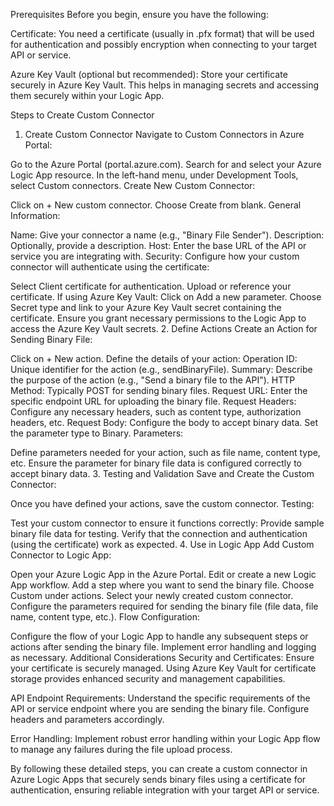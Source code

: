 Prerequisites
Before you begin, ensure you have the following:

Certificate: You need a certificate (usually in .pfx format) that will be used for authentication and possibly encryption when connecting to your target API or service.

Azure Key Vault (optional but recommended): Store your certificate securely in Azure Key Vault. This helps in managing secrets and accessing them securely within your Logic App.

Steps to Create Custom Connector
1. Create Custom Connector
Navigate to Custom Connectors in Azure Portal:

Go to the Azure Portal (portal.azure.com).
Search for and select your Azure Logic App resource.
In the left-hand menu, under Development Tools, select Custom connectors.
Create New Custom Connector:

Click on + New custom connector.
Choose Create from blank.
General Information:

Name: Give your connector a name (e.g., "Binary File Sender").
Description: Optionally, provide a description.
Host: Enter the base URL of the API or service you are integrating with.
Security: Configure how your custom connector will authenticate using the certificate:

Select Client certificate for authentication.
Upload or reference your certificate. If using Azure Key Vault:
Click on Add a new parameter.
Choose Secret type and link to your Azure Key Vault secret containing the certificate.
Ensure you grant necessary permissions to the Logic App to access the Azure Key Vault secrets.
2. Define Actions
Create an Action for Sending Binary File:

Click on + New action.
Define the details of your action:
Operation ID: Unique identifier for the action (e.g., sendBinaryFile).
Summary: Describe the purpose of the action (e.g., "Send a binary file to the API").
HTTP Method: Typically POST for sending binary files.
Request URL: Enter the specific endpoint URL for uploading the binary file.
Request Headers: Configure any necessary headers, such as content type, authorization headers, etc.
Request Body: Configure the body to accept binary data. Set the parameter type to Binary.
Parameters:

Define parameters needed for your action, such as file name, content type, etc.
Ensure the parameter for binary file data is configured correctly to accept binary data.
3. Testing and Validation
Save and Create the Custom Connector:

Once you have defined your actions, save the custom connector.
Testing:

Test your custom connector to ensure it functions correctly:
Provide sample binary file data for testing.
Verify that the connection and authentication (using the certificate) work as expected.
4. Use in Logic App
Add Custom Connector to Logic App:

Open your Azure Logic App in the Azure Portal.
Edit or create a new Logic App workflow.
Add a step where you want to send the binary file.
Choose Custom under actions.
Select your newly created custom connector.
Configure the parameters required for sending the binary file (file data, file name, content type, etc.).
Flow Configuration:

Configure the flow of your Logic App to handle any subsequent steps or actions after sending the binary file.
Implement error handling and logging as necessary.
Additional Considerations
Security and Certificates: Ensure your certificate is securely managed. Using Azure Key Vault for certificate storage provides enhanced security and management capabilities.

API Endpoint Requirements: Understand the specific requirements of the API or service endpoint where you are sending the binary file. Configure headers and parameters accordingly.

Error Handling: Implement robust error handling within your Logic App flow to manage any failures during the file upload process.

By following these detailed steps, you can create a custom connector in Azure Logic Apps that securely sends binary files using a certificate for authentication, ensuring reliable integration with your target API or service.
